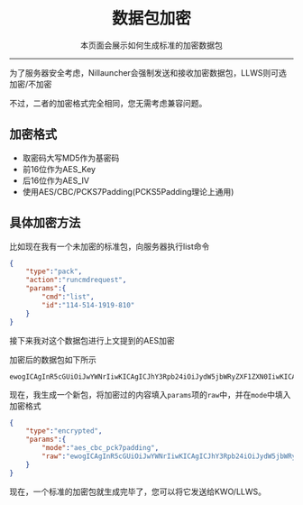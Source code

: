 # <center>数据包加密</center>

<center>本页面会展示如何生成标准的加密数据包</center>

***

为了服务器安全考虑，Nillauncher会强制发送和接收加密数据包，LLWS则可选加密/不加密

不过，二者的加密格式完全相同，您无需考虑兼容问题。

## 加密格式

 - 取密码大写MD5作为基密码
 - 前16位作为AES_Key
 - 后16位作为AES_IV
 - 使用AES/CBC/PCKS7Padding(PCKS5Padding理论上通用)

## 具体加密方法

比如现在我有一个未加密的标准包，向服务器执行list命令

``` json
{
    "type":"pack",
    "action":"runcmdrequest",
    "params":{
        "cmd":"list",
        "id":"114-514-1919-810"
    }
}
```

接下来我对这个数据包进行上文提到的AES加密

加密后的数据包如下所示

```
ewogICAgInR5cGUiOiJwYWNrIiwKICAgICJhY3Rpb24iOiJydW5jbWRyZXF1ZXN0IiwKICAgICJwYXJhbXMiOnsKICAgICAgICAiY21kIjoibGlzdCIsCiAgICAgICAgImlkIjoiMTE0LTUxNC0xOTE5LTgxMCIKICAgIH0KfQ==
```

现在，我生成一个新包，将加密过的内容填入```params```项的```raw```中，并在```mode```中填入加密格式

```json
{
    "type":"encrypted",
    "params":{
        "mode":"aes_cbc_pck7padding",
        "raw":"ewogICAgInR5cGUiOiJwYWNrIiwKICAgICJhY3Rpb24iOiJydW5jbWRyZXF1ZXN0IiwKICAgCJwYXJhbXMiOnsK"
    }
}
```

现在，一个标准的加密包就生成完毕了，您可以将它发送给KWO/LLWS。


